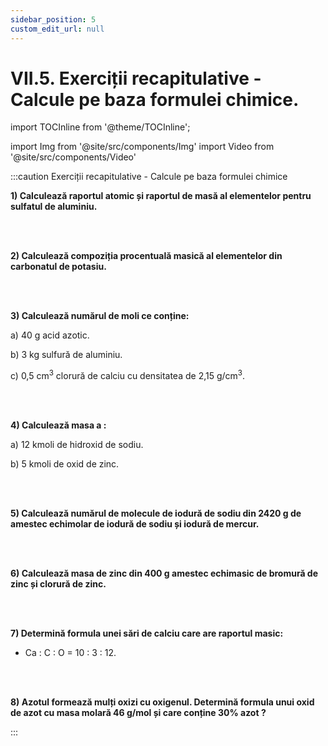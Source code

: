 ```yaml
---
sidebar_position: 5
custom_edit_url: null
---
```


# VII.5. Exerciții recapitulative - Calcule pe baza formulei chimice.


import TOCInline from '@theme/TOCInline';

<TOCInline toc={toc} />



import Img from '@site/src/components/Img'
import Video from '@site/src/components/Video'








:::caution Exerciții recapitulative - Calcule pe baza formulei chimice


**1) Calculează raportul atomic și raportul de masă al elementelor pentru sulfatul de aluminiu.**

<br></br>


**2) Calculează compoziția procentuală masică al elementelor din carbonatul de potasiu.**

<br></br>

**3) Calculează numărul de moli ce conține:**

a)	40 g acid azotic.

b)	3 kg sulfură de aluminiu.

c)	0,5 cm<sup>3</sup> clorură de calciu cu densitatea de 2,15 g/cm<sup>3</sup>.


<br></br>


**4) Calculează masa a :**

a)	12 kmoli de hidroxid de sodiu.

b)	5 kmoli de oxid de zinc.


<br></br>



**5) Calculează numărul de molecule de iodură de sodiu din 2420 g de amestec echimolar de iodură de sodiu și iodură de mercur.**

<br></br>



**6) Calculează masa de zinc din 400 g amestec echimasic de bromură de zinc și clorură de zinc.**

<br></br>


**7) Determină formula unei sări de calciu care are raportul masic:**

  - Ca : C : O = 10 : 3 : 12.

<br></br>


**8) Azotul formează mulți oxizi cu oxigenul. Determină formula unui oxid de azot cu masa molară 46 g/mol și care conține 30% azot ?**



:::






<br></br>
<br></br>



